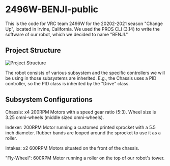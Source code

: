 # 2496W-BENJI-public
This is the code for VRC team 2496W for the 20202-2021 season "Change Up", located in Irvine, California. We used the PROS CLI (3.14) to write the software of our robot, which we decided to name "BENJI." 

## Project Structure 
![Project Structure](https://user-images.githubusercontent.com/48425033/110836687-318bab00-8255-11eb-9881-602fbfbb963e.PNG)

The robot consists of various subsystem and the specific controllers we will be using in those subsystems are inherited. E.g., the Chassis uses a PID controller, so the PID class is inherited by the "Drive" class. 

## Subsystem Configurations

Chassis: x4 200RPM Motors with a speed gear ratio (5:3). Wheel size is 3.25 omni-wheels (middle sized omni-wheels). 

Indexer: 200RPM Motor running a customed printed sprocket with a 5.5 inch diameter. Rubber bands are looped around the sprocket to use it as a roller. 

Intakes: x2 600RPM Motors situated on the front of the chassis. 

"Fly-Wheel": 600RPM Motor running a roller on the top of our robot's tower. 



